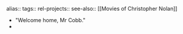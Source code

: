 alias::
tags::
rel-projects::
see-also:: [[Movies of Christopher Nolan]]

- "Welcome home, Mr Cobb."
-